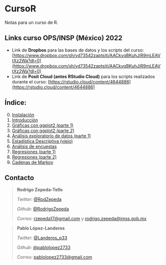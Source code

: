 # CursoR
Notas para un curso de R.

## Links curso OPS/INSP (México) 2022

+ Link de **Dropbox** para las bases de datos y los scripts del curso: [https://www.dropbox.com/sh/yd73542zaptsjti/AACkyqBKuhJiR9mLEAVtXz2Wa?dl=0](https://www.dropbox.com/sh/yd73542zaptsjti/AACkyqBKuhJiR9mLEAVtXz2Wa?dl=0)
+ Link de **Posit Cloud (antes RStudio Cloud)** para los scripts realizados durante el curso: [https://rstudio.cloud/content/4644886](https://rstudio.cloud/content/4644886)

## Índice:
0. [Instalación](https://rodrigozepeda.github.io/CursoR/Instalacion.html)
1. [Introducción](https://rodrigozepeda.github.io/CursoR/Introducción_a_R.html)
2. [Gráficas con ggplot2 (parte 1)](https://rodrigozepeda.github.io/CursoR/Gr%C3%A1ficas_con_ggplot2_parte_1.html)
3. [Gráficas con ggplot2 (parte 2)](https://rodrigozepeda.github.io/CursoR/Gr%C3%A1ficas_con_ggplot2_parte_2.html)
3. [Análisis exploratorio de datos (parte 1)](https://rodrigozepeda.github.io/CursoR/analisis_exploratorio_p1.html)
3. [Estadística Descriptiva (viejo)](https://rodrigozepeda.github.io/CursoR/Estadística_Descriptiva.html)
4. [Análisis de encuestas](https://rodrigozepeda.github.io/CursoR/AnalisisEncuestas.html)
4. [Regresiones (parte 1)](https://rodrigozepeda.github.io/CursoR/Regresiones1.html)
5. [Regresiones (parte 2)](https://rodrigozepeda.github.io/CursoR/Regresiones_2.html)
6. [Cadenas de Markov](https://rodrigozepeda.github.io/CursoR/Cadenas_de_Markov.html)

## Contacto

> **Rodrigo Zepeda-Tello**
> 
> _Twitter:_ [@RodZepeda](https://twitter.com/RodZepeda)
>
> _Github:_ [@RodrigoZepeda](https://github.com/RodrigoZepeda/)
>
> _Correo:_ [rzepeda17@gmail.com](mailto:rzepeda17@gmail.com) y [rodrigo.zepeda@imss.gob.mx](mailto:rodrigo.zepeda@imss.gob.mx)




> **Pablo López-Landeros**
> 
> _Twitter:_ [@Landeros_p33](https://twitter.com/Landeros_p33)
>
> _Github:_ [@pablolopez2733](https://github.com/pablolopez2733/)
>
> _Correo:_ [pablolopez2733@gmail.com](mailto:pablolopez2733@gmail.com)



